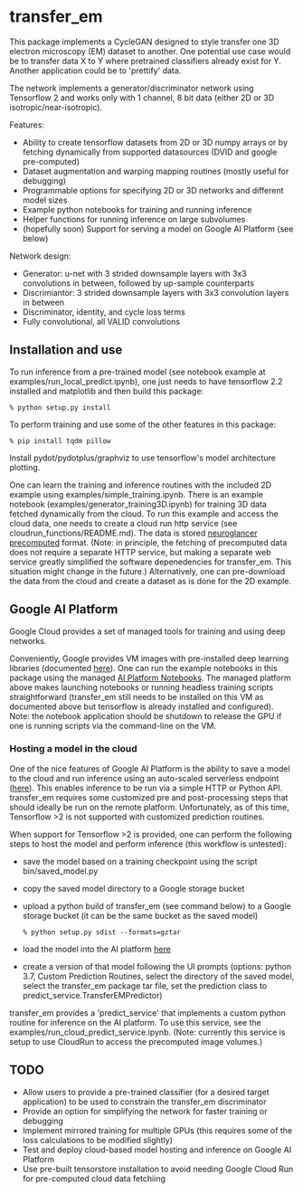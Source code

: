 # transfer\_em

This package implements a CycleGAN designed to style transfer one 3D electron microscopy (EM)
dataset to another.  One potential use case would be to transfer data X to Y where
pretrained classifiers already exist for Y.  Another application could be to 'prettify'
data.

The network implements a generator/discriminator network using Tensorflow 2 and works
only with 1 channel, 8 bit data (either 2D or 3D isotropic/near-isotropic).

Features:

* Ability to create tensorflow datasets from 2D or 3D numpy arrays or by fetching dynamically from supported
datasources (DVID and google pre-computed)
* Dataset augmentation and warping mapping routines (mostly useful for debugging)
* Programmable options for specifying 2D or 3D networks and different model sizes
* Example python notebooks for training and running inference
* Helper functions for running inference on large subvolumes
* (hopefully soon) Support for serving a model on Google AI Platform (see below)

Network design:

* Generator: u-net with 3 strided downsample layers with 3x3 convolutions in between, followed by up-sample counterparts
* Discrimiantor: 3 strided downsample layers with 3x3 convolution layers in between
* Discriminator, identity, and cycle loss terms
* Fully convolutional, all VALID convolutions

## Installation and use

To run inference from a pre-trained model (see notebook example at examples/run_local_predict.ipynb),
one just needs to have tensorflow 2.2 installed and matplotlib and then build this package:

    % python setup.py install

To perform training and use some of the other features in this package:

    % pip install tqdm pillow

Install pydot/pydotplus/graphviz to use tensorflow's model architecture plotting.

One can learn the training and inference routines with the included 2D example using
examples/simple_training.ipynb.  There is an example notebook (examples/generator_training3D.ipynb)
for training 3D data
fetched dynamically from the cloud.
To run this example and access the cloud data, one needs to create a cloud run http service (see cloudrun_functions/README.md).
The data is stored [neuroglancer precomputed](https://github.com/google/neuroglancer/tree/master/src/neuroglancer/datasource/precomputed) format.
(Note: in principle, the fetching of precomputed data does not
require a separate HTTP service, but making a separate web service greatly simplified the software
depenedencies for transfer_em.  This situation might change in the future.)
Alternatively, one can pre-download the data from the cloud and create a dataset as is
done for the 2D example.

## Google AI Platform

Google Cloud provides a set of managed tools for training and using deep networks.

Conveniently, Google provides VM images with pre-installed deep learning libraries (documented
[here](https://cloud.google.com/ai-platform/deep-learning-vm/docs)).  One can run the example notebooks in this package using the managed [AI Platform Notebooks](https://cloud.google.com/ai-platform-notebooks).    The managed platform above makes
launching notebooks or running headless training scripts straightforward (transfer_em still needs to be installed on this
VM as documented above but tensorflow is already installed and configured).  Note:
the notebook application should be shutdown to release the GPU if one is running scripts via the command-line on the VM. 

### Hosting a model in the cloud

One of the nice features of Google AI Platform is the ability to save a model
to the cloud and run inference using an auto-scaled serverless endpoint ([here](https://cloud.google.com/ai-platform/prediction/docs/deploying-models#console)).  This enables inference to be run via
a simple HTTP or Python API.  transfer_em requires some customized pre and post-processing steps
that should ideally be run on the remote platform.  Unfortunately, as of this time, Tensorflow >2 is not supported
with customized prediction routines.

When support for Tensorflow >2 is provided, one can perform the following steps
to host the model and perform inference (this workflow is untested):

* save the model based on a training checkpoint using the script bin/saved_model.py
* copy the saved model directory to a Google storage bucket
* upload a python build of transfer_em (see command below) to a Google storage bucket (it can be the same bucket as the saved model)

      % python setup.py sdist --formats=gztar 

* load the model into the AI platform [here](https://console.cloud.google.com/ai-platform/models)
* create a version of that model following the UI prompts (options: python 3.7, Custom Prediction Routines,
select the directory of the saved model, select the transfer_em package tar file, set the prediction class to predict_service.TransferEMPredictor)

transfer_em provides a 'predict_service' that implements a custom python routine for inference
on the AI platform.  To use this service, see the examples/run_cloud_predict_service.ipynb.  (Note:
currently this service is setup to use CloudRun to access the precomputed image volumes.)

## TODO

* Allow users to provide a pre-trained classifier (for a desired target application) to be
used to constrain the transfer_em discriminator
* Provide an option for simplifying the network for faster training or debugging
* Implement mirrored training for multiple GPUs (this requires some of the loss
calculations to be modified slightly)
* Test and deploy cloud-based model hosting and inference on Google AI Platform
* Use pre-built tensorstore installation to avoid needing Google Cloud Run for pre-computed cloud data fetchiing

